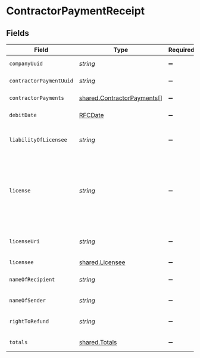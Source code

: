 # ContractorPaymentReceipt


## Fields

| Field                                                                                                                                                                                                                                                            | Type                                                                                                                                                                                                                                                             | Required                                                                                                                                                                                                                                                         | Description                                                                                                                                                                                                                                                      | Example                                                                                                                                                                                                                                                          |
| ---------------------------------------------------------------------------------------------------------------------------------------------------------------------------------------------------------------------------------------------------------------- | ---------------------------------------------------------------------------------------------------------------------------------------------------------------------------------------------------------------------------------------------------------------- | ---------------------------------------------------------------------------------------------------------------------------------------------------------------------------------------------------------------------------------------------------------------- | ---------------------------------------------------------------------------------------------------------------------------------------------------------------------------------------------------------------------------------------------------------------- | ---------------------------------------------------------------------------------------------------------------------------------------------------------------------------------------------------------------------------------------------------------------- |
| `companyUuid`                                                                                                                                                                                                                                                    | *string*                                                                                                                                                                                                                                                         | :heavy_minus_sign:                                                                                                                                                                                                                                               | A unique identifier of the company making the contractor payment.                                                                                                                                                                                                |                                                                                                                                                                                                                                                                  |
| `contractorPaymentUuid`                                                                                                                                                                                                                                          | *string*                                                                                                                                                                                                                                                         | :heavy_minus_sign:                                                                                                                                                                                                                                               | A unique identifier of the contractor payment receipt.                                                                                                                                                                                                           |                                                                                                                                                                                                                                                                  |
| `contractorPayments`                                                                                                                                                                                                                                             | [shared.ContractorPayments](../../../sdk/models/shared/contractorpayments.md)[]                                                                                                                                                                                  | :heavy_minus_sign:                                                                                                                                                                                                                                               | An array of contractor payments for this contractor payment.                                                                                                                                                                                                     |                                                                                                                                                                                                                                                                  |
| `debitDate`                                                                                                                                                                                                                                                      | [RFCDate](../../types/rfcdate.md)                                                                                                                                                                                                                                | :heavy_minus_sign:                                                                                                                                                                                                                                               | The debit date for the contractor payment.                                                                                                                                                                                                                       | 2022-05-30                                                                                                                                                                                                                                                       |
| `liabilityOfLicensee`                                                                                                                                                                                                                                            | *string*                                                                                                                                                                                                                                                         | :heavy_minus_sign:                                                                                                                                                                                                                                               | URL for information related to right to liability of licensee. Always the fixed string "https://gusto.com/about/licenses"                                                                                                                                        |                                                                                                                                                                                                                                                                  |
| `license`                                                                                                                                                                                                                                                        | *string*                                                                                                                                                                                                                                                         | :heavy_minus_sign:                                                                                                                                                                                                                                               | Always the fixed string "ZenPayroll, Inc., dba Gusto is a licensed money transmitter. For more about Gusto’s licenses and your state-specific rights to request information, submit complaints, dispute errors, or cancel transactions, visit our license page." |                                                                                                                                                                                                                                                                  |
| `licenseUri`                                                                                                                                                                                                                                                     | *string*                                                                                                                                                                                                                                                         | :heavy_minus_sign:                                                                                                                                                                                                                                               | URL for the license information for the licensed payroll processor. Always the fixed string "https://gusto.com/about/licenses"                                                                                                                                   |                                                                                                                                                                                                                                                                  |
| `licensee`                                                                                                                                                                                                                                                       | [shared.Licensee](../../../sdk/models/shared/licensee.md)                                                                                                                                                                                                        | :heavy_minus_sign:                                                                                                                                                                                                                                               | The licensed payroll processor                                                                                                                                                                                                                                   |                                                                                                                                                                                                                                                                  |
| `nameOfRecipient`                                                                                                                                                                                                                                                | *string*                                                                                                                                                                                                                                                         | :heavy_minus_sign:                                                                                                                                                                                                                                               | The individual or company name of the contractor receiving payment.                                                                                                                                                                                              |                                                                                                                                                                                                                                                                  |
| `nameOfSender`                                                                                                                                                                                                                                                   | *string*                                                                                                                                                                                                                                                         | :heavy_minus_sign:                                                                                                                                                                                                                                               | The name of the company making the contractor payment.                                                                                                                                                                                                           |                                                                                                                                                                                                                                                                  |
| `rightToRefund`                                                                                                                                                                                                                                                  | *string*                                                                                                                                                                                                                                                         | :heavy_minus_sign:                                                                                                                                                                                                                                               | URL for information related to right to refund. Always the fixed string "https://gusto.com/about/licenses"                                                                                                                                                       |                                                                                                                                                                                                                                                                  |
| `totals`                                                                                                                                                                                                                                                         | [shared.Totals](../../../sdk/models/shared/totals.md)                                                                                                                                                                                                            | :heavy_minus_sign:                                                                                                                                                                                                                                               | The subtotals for the contractor payment.                                                                                                                                                                                                                        |                                                                                                                                                                                                                                                                  |